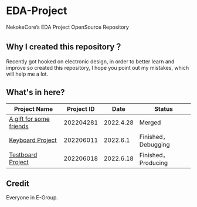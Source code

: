 # EDA-Project
NekokeCore’s EDA Project OpenSource Repository

## Why I created this repository？
Recently got hooked on electronic design, in order to better learn and improve so created this repository, I hope you point out my mistakes, which will help me a lot.

## What's in here?
| Project Name | Project ID | Date | Status |
| ---- | ---- | ---- | ---- |
| [A gift for some friends](https://www.emtips.net) | 202204281 | 2022.4.28 | Merged |
| [Keyboard Project](https://github.com/NekokeCore/EDA-Project/tree/main/Keyboard_Project) | 202206011 | 2022.6.1 | Finished，Debugging |
| [Testboard Project](https://github.com/NekokeCore/EDA-Project/tree/main/TestKeyBoard_Project) | 202206018 | 2022.6.18 | Finished，Producing |

## Credit
Everyone in E-Group.